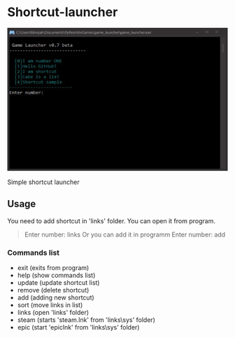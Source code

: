 # Shortcut-launcher

![Banner](https://github.com/Ninnjah/Shortcut-launcher/blob/master/banner.jpg)

Simple shortcut launcher

## Usage
You need to add shortcut in 'links' folder. You can open it from program.
> Enter number: links
Or you can add it in programm
> Enter number: add

### Commands list
- exit (exits from program)
- help (show commands list)
- update (update shortcut list)
- remove (delete shortcut)
- add (adding new shortcut)
- sort (move links in list)
- links (open 'links' folder)
- steam (starts 'steam.lnk' from 'links\sys' folder)
- epic (start 'epiclnk' from 'links\sys' folder)
